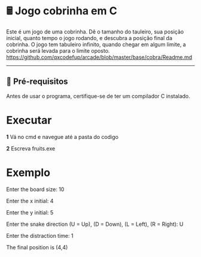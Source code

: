 # 🖩 Jogo cobrinha em C  

Este é um jogo de uma cobrinha.
Dê o tamanho do tauleiro, sua posição inicial, quanto tempo o jogo rodando, e descubra a posição final da cobrinha.
O jogo tem tabuleiro infinito, quando chegar em algum limite, a cobrinha será levada para o limite oposto.
https://github.com/qxcodefup/arcade/blob/master/base/cobra/Readme.md

---

## 🔧 **Pré-requisitos**  

Antes de usar o programa, certifique-se de ter um compilador C instalado.
# **Executar**

**1** Vá no cmd e navegue até a pasta do codigo 

**2** Escreva fruits.exe

# **Exemplo**
Enter the board size: 10

Enter the x initial: 4

Enter the y initial: 5

Enter the snake direction (U = Up), (D = Down), (L = Left), (R = Right): U

Enter the distraction time: 1

The final position is (4,4)
